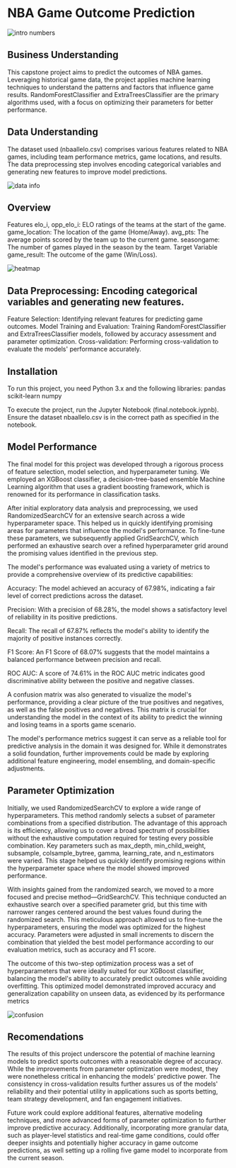 # NBA Game Outcome Prediction

![intro numbers](https://github.com/JaCoBaMbErT/Capstone_NBA_Predict/blob/main/Images/sports%20book%20numebrs.JPG)

## Business Understanding

This capstone project aims to predict the outcomes of NBA games. Leveraging historical game data, the project applies machine learning techniques to understand the patterns and factors that influence game results. RandomForestClassifier and ExtraTreesClassifier are the primary algorithms used, with a focus on optimizing their parameters for better performance.

## Data Understanding
The dataset used (nbaallelo.csv) comprises various features related to NBA games, including team performance metrics, game locations, and results. The data preprocessing step involves encoding categorical variables and generating new features to improve model predictions.

![data info](https://github.com/JaCoBaMbErT/Capstone_NBA_Predict/blob/main/Images/data%20values.png)


## Overview

Features
elo_i, opp_elo_i: ELO ratings of the teams at the start of the game.
game_location: The location of the game (Home/Away).
avg_pts: The average points scored by the team up to the current game.
seasongame: The number of games played in the season by the team.
Target Variable
game_result: The outcome of the game (Win/Loss).

![heatmap](https://github.com/JaCoBaMbErT/Capstone_NBA_Predict/blob/main/Images/heatmap.png)


## Data Preprocessing: Encoding categorical variables and generating new features.
Feature Selection: Identifying relevant features for predicting game outcomes.
Model Training and Evaluation: Training RandomForestClassifier and ExtraTreesClassifier models, followed by accuracy assessment and parameter optimization.
Cross-validation: Performing cross-validation to evaluate the models' performance accurately.


## Installation
To run this project, you need Python 3.x and the following libraries:
pandas
scikit-learn
numpy


To execute the project, run the Jupyter Notebook (final.notebook.iypnb). Ensure the dataset nbaallelo.csv is in the correct path as specified in the notebook.


## Model Performance

The final model for this project was developed through a rigorous process of feature selection, model selection, and hyperparameter tuning. We employed an XGBoost classifier, a decision-tree-based ensemble Machine Learning algorithm that uses a gradient boosting framework, which is renowned for its performance in classification tasks.

After initial exploratory data analysis and preprocessing, we used RandomizedSearchCV for an extensive search across a wide hyperparameter space. This helped us in quickly identifying promising areas for parameters that influence the model's performance. To fine-tune these parameters, we subsequently applied GridSearchCV, which performed an exhaustive search over a refined hyperparameter grid around the promising values identified in the previous step.

The model's performance was evaluated using a variety of metrics to provide a comprehensive overview of its predictive capabilities:

Accuracy: The model achieved an accuracy of 67.98%, indicating a fair level of correct predictions across the dataset.

Precision: With a precision of 68.28%, the model shows a satisfactory level of reliability in its positive predictions.

Recall: The recall of 67.87% reflects the model's ability to identify the majority of positive instances correctly.

F1 Score: An F1 Score of 68.07% suggests that the model maintains a balanced performance between precision and recall.

ROC AUC: A score of 74.61% in the ROC AUC metric indicates good discriminative ability between the positive and negative classes.

A confusion matrix was also generated to visualize the model's performance, providing a clear picture of the true positives and negatives, as well as the false positives and negatives. This matrix is crucial for understanding the model in the context of its ability to predict the winning and losing teams in a sports game scenario.

The model's performance metrics suggest it can serve as a reliable tool for predictive analysis in the domain it was designed for. While it demonstrates a solid foundation, further improvements could be made by exploring additional feature engineering, model ensembling, and domain-specific adjustments.

## Parameter Optimization

Initially, we used RandomizedSearchCV to explore a wide range of hyperparameters. This method randomly selects a subset of parameter combinations from a specified distribution. The advantage of this approach is its efficiency, allowing us to cover a broad spectrum of possibilities without the exhaustive computation required for testing every possible combination. Key parameters such as max_depth, min_child_weight, subsample, colsample_bytree, gamma, learning_rate, and n_estimators were varied. This stage helped us quickly identify promising regions within the hyperparameter space where the model showed improved performance.

With insights gained from the randomized search, we moved to a more focused and precise method—GridSearchCV. This technique conducted an exhaustive search over a specified parameter grid, but this time with narrower ranges centered around the best values found during the randomized search. This meticulous approach allowed us to fine-tune the hyperparameters, ensuring the model was optimized for the highest accuracy. Parameters were adjusted in small increments to discern the combination that yielded the best model performance according to our evaluation metrics, such as accuracy and F1 score.

The outcome of this two-step optimization process was a set of hyperparameters that were ideally suited for our XGBoost classifier, balancing the model's ability to accurately predict outcomes while avoiding overfitting. This optimized model demonstrated improved accuracy and generalization capability on unseen data, as evidenced by its performance metrics

![confusion](https://github.com/JaCoBaMbErT/Capstone_NBA_Predict/blob/main/Images/final%20confusion.png)

## Recomendations

The results of this project underscore the potential of machine learning models to predict sports outcomes with a reasonable degree of accuracy. While the improvements from parameter optimization were modest, they were nonetheless critical in enhancing the models' predictive power. The consistency in cross-validation results further assures us of the models' reliability and their potential utility in applications such as sports betting, team strategy development, and fan engagement initiatives.

Future work could explore additional features, alternative modeling techniques, and more advanced forms of parameter optimization to further improve predictive accuracy. Additionally, incorporating more granular data, such as player-level statistics and real-time game conditions, could offer deeper insights and potentially higher accuracy in game outcome predictions, as well setting up a rolling five game model to incorporate from the current season.



